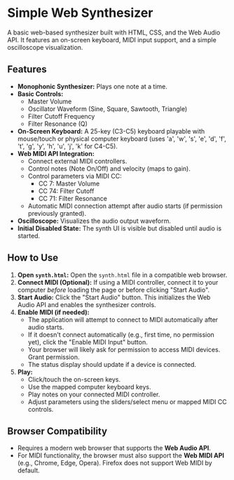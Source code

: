 # Simple Web Synthesizer

A basic web-based synthesizer built with HTML, CSS, and the Web Audio API. It features an on-screen keyboard, MIDI input support, and a simple oscilloscope visualization.

## Features

*   **Monophonic Synthesizer:** Plays one note at a time.
*   **Basic Controls:**
    *   Master Volume
    *   Oscillator Waveform (Sine, Square, Sawtooth, Triangle)
    *   Filter Cutoff Frequency
    *   Filter Resonance (Q)
*   **On-Screen Keyboard:** A 25-key (C3-C5) keyboard playable with mouse/touch or physical computer keyboard (uses 'a', 'w', 's', 'e', 'd', 'f', 't', 'g', 'y', 'h', 'u', 'j', 'k' for C4-C5).
*   **Web MIDI API Integration:**
    *   Connect external MIDI controllers.
    *   Control notes (Note On/Off) and velocity (maps to gain).
    *   Control parameters via MIDI CC:
        *   CC 7: Master Volume
        *   CC 74: Filter Cutoff
        *   CC 71: Filter Resonance
    *   Automatic MIDI connection attempt after audio starts (if permission previously granted).
*   **Oscilloscope:** Visualizes the audio output waveform.
*   **Initial Disabled State:** The synth UI is visible but disabled until audio is started.

## How to Use

1.  **Open `synth.html`:** Open the `synth.html` file in a compatible web browser.
2.  **Connect MIDI (Optional):** If using a MIDI controller, connect it to your computer *before* loading the page or before clicking "Start Audio".
3.  **Start Audio:** Click the "Start Audio" button. This initializes the Web Audio API and enables the synthesizer controls.
4.  **Enable MIDI (if needed):**
    *   The application will attempt to connect to MIDI automatically after audio starts.
    *   If it doesn't connect automatically (e.g., first time, no permission yet), click the "Enable MIDI Input" button.
    *   Your browser will likely ask for permission to access MIDI devices. Grant permission.
    *   The status display should update if a device is connected.
5.  **Play:**
    *   Click/touch the on-screen keys.
    *   Use the mapped computer keyboard keys.
    *   Play notes on your connected MIDI controller.
    *   Adjust parameters using the sliders/select menu or mapped MIDI CC controls.

## Browser Compatibility

*   Requires a modern web browser that supports the **Web Audio API**.
*   For MIDI functionality, the browser must also support the **Web MIDI API** (e.g., Chrome, Edge, Opera). Firefox does not support Web MIDI by default.
